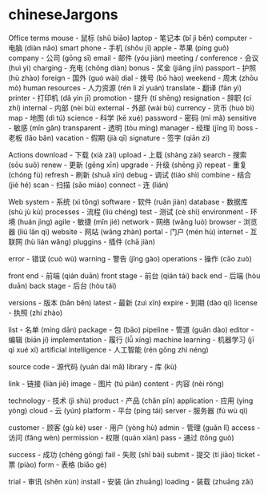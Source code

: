 # chineseJargons
Office terms
mouse - 鼠标 (shǔ biāo)
laptop - 笔记本 (bǐ jì běn)
computer - 电脑 (diàn nǎo)
smart phone - 手机 (shǒu jī)
apple - 苹果 (píng guǒ)
company - 公司 (gōng sī)
email - 邮件 (yóu jiàn)
meeting / conference - 会议 (huì yì)
charging - 充电 (chōng diàn)
bonus - 奖金 (jiǎng jīn)
passport - 护照 (hù zhào)
foreign - 国外 (guó wài)
dial - 拨号 (bō hào)
weekend - 周末 (zhōu mò)
human resources - 人力资源 (rén lì zī yuán)
translate - 翻译 (fān yì)
printer - 打印机 (dǎ yìn jī)
promotion - 提升 (tí shēng)
resignation - 辞职 (cí zhí)
internal - 内部 (nèi bù)
external - 外部 (wài bù)
currency - 货币 (huò bì)
map - 地图 (dì tú)
science - 科学 (kē xué)
password - 密码 (mì mǎ)
sensitive - 敏感 (mǐn gǎn)
transparent - 透明 (tòu míng)
manager - 经理 (jīng lǐ)
boss - 老板 (lǎo bǎn)
vacation - 假期 (jià qī)
signature - 签字 (qiān zì)



Actions
download - 下载 (xià zài)
upload - 上载 (shàng zài)
search - 搜索 (sōu suǒ)
renew - 更新 (gēng xīn)
upgrade - 升级 (shēng jí)
repeat - 重复 (chóng fù)
refresh - 刷新 (shuā xīn)
debug - 调试 (tiáo shì)
combine - 结合 (jié hé)
scan - 扫描 (sǎo miáo)
connect - 连 (lián)


Web
system - 系统 (xì tǒng)
software - 软件 (ruǎn jiàn)
database - 数据库 (shù jù kù)
processes - 流程 (liú chéng)
test - 测试 (cè shì)
environment - 环境 (huán jìng)
agile - 敏捷 (mǐn jié)
network - 网络 (wǎng luò)
browser - 浏览器 (liú lǎn qì)
website - 网站 (wǎng zhàn)
portal - 门户 (mén hù)
internet - 互联网 (hù lián wǎng)
pluggins - 插件 (chā jiàn)

error - 错误 (cuò wù)
warning - 警告 (jǐng gào)
operations - 操作 (cāo zuò)

front end - 前端 (qián duān)
front stage - 前台 (qián tái)
back end - 后端 (hòu duān)
back stage - 后台 (hòu tái)

versions - 版本 (bǎn běn)
latest - 最新 (zuì xīn)
expire - 到期 (dào qí)
license - 执照 (zhí zhào)

list - 名单 (míng dān)
package - 包 (bāo)
pipeline - 管道 (guǎn dào)
editor - 编辑 (biān jí)
implementation - 履行 (lǚ xíng)
machine learning - 机器学习 (jī qì xué xí)
artificial intelligence - 人工智能 (rén gōng zhì néng)

source code - 源代码 (yuán dài mǎ)
library - 库 (kù)

link - 链接 (liàn jiē)
image - 图片 (tú piàn)
content - 内容 (nèi róng)

technology - 技术 (jì shù)
product - 产品 (chǎn pǐn)
application - 应用 (yìng yòng)
cloud - 云 (yún)
platform - 平台 (píng tái)
server - 服务器 (fú wù qì)

customer - 顾客 (gù kè)
user - 用户 (yòng hù)
admin - 管理 (guǎn lǐ)
access - 访问 (fǎng wèn)
permission - 权限 (quán xiàn)
pass - 通过 (tōng guò)

success - 成功 (chéng gōng)
fail - 失败 (shī bài)
submit - 提交 (tí jiāo)
ticket - 票 (piào)
form - 表格 (biǎo gé)

trial - 审讯 (shěn xùn)
install - 安装 (ān zhuāng)
loading - 装载 (zhuāng zǎi)


